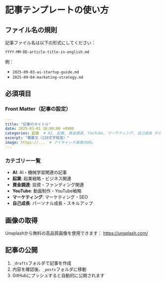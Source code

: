 # 記事テンプレートの使い方

## ファイル名の規則
記事ファイル名は以下の形式にしてください：
```
YYYY-MM-DD-article-title-in-english.md
```

例：
- `2025-09-03-ai-startup-guide.md`
- `2025-09-04-marketing-strategy.md`

## 必須項目

### Front Matter（記事の設定）
```yaml
---
title: "記事のタイトル"
date: 2025-01-01 10:00:00 +0900
categories: 起業  # AI, 起業, 資金調達, YouTube, マーケティング, 自己成長 から選択
excerpt: "概要文（120文字程度）"
image: https://...  # アイキャッチ画像のURL
---
```

### カテゴリー一覧
- **AI**: AI・機械学習関連の記事
- **起業**: 起業戦略・ビジネス関連
- **資金調達**: 投資・ファンディング関連
- **YouTube**: 動画制作・YouTube戦略
- **マーケティング**: マーケティング・SEO
- **自己成長**: パーソナル成長・スキルアップ

## 画像の取得
Unsplashから無料の高品質画像を使用できます：
https://unsplash.com/

## 記事の公開
1. `_drafts`フォルダで記事を作成
2. 内容を確認後、`_posts`フォルダに移動
3. GitHubにプッシュすると自動的に公開されます